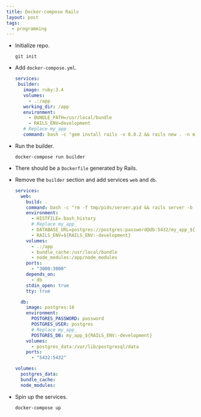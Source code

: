 ```yaml
---
title: Docker-compose Rails
layout: post
tags:
  - programming
---
```


* Initialize repo.

  ```shell
  git init
  ```

* Add `docker-compose.yml`.

   ```yml
  services:
    builder:
      image: ruby:3.4
      volumes:
        - .:/app
      working_dir: /app
      environment:
        - BUNDLE_PATH=/usr/local/bundle
        - RAILS_ENV=development
      # Replace my_app
      command: bash -c "gem install rails -v 8.0.2 && rails new . -n my_app --database=postgresql --skip-bundle --force"
   ```

* Run the builder.

  ```shell
  docker-compose run builder
  ```

* There should be a `Dockerfile` generated by Rails.
* Remove the `builder` section and add services `web` and `db`.

  ```yml
  services:
    web:
      build: .
      command: bash -c "rm -f tmp/pids/server.pid && rails server -b 0.0.0.0"
      environment:
        - HISTFILE=.bash_history
        # Replace my_app_
        - DATABASE_URL=postgres://postgres:password@db:5432/my_app_${RAILS_ENV:-development}
        - RAILS_ENV=${RAILS_ENV:-development}
      volumes:
        - .:/app
        - bundle_cache:/usr/local/bundle
        - node_modules:/app/node_modules
      ports:
        - "3000:3000"
      depends_on:
        - db
      stdin_open: true
      tty: true

    db:
      image: postgres:16
      environment:
        POSTGRES_PASSWORD: password
        POSTGRES_USER: postgres
        # Replace my_app_
        POSTGRES_DB: my_app_${RAILS_ENV:-development}
      volumes:
        - postgres_data:/var/lib/postgresql/data
      ports:
        - "5432:5432"

  volumes:
    postgres_data:
    bundle_cache:
    node_modules:
  ```

* Spin up the services.

  ```shell
  docker-compose up
  ```
